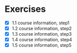 # Exercises
- [x] 1.1 course information, step1
- [x] 1.2 course information, step2
- [x] 1.3 course information, step3
- [x] 1.4 course information, step4
- [x] 1.5 course information, step5